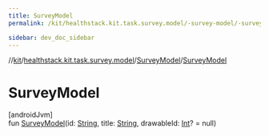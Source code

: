 ```yaml
---
title: SurveyModel
permalink: /kit/healthstack.kit.task.survey.model/-survey-model/-survey-model.html

sidebar: dev_doc_sidebar
---
```

//[kit](../../../index.html)/[healthstack.kit.task.survey.model](../index.html)/[SurveyModel](index.html)/[SurveyModel](-survey-model.html)



# SurveyModel



[androidJvm]\
fun [SurveyModel](-survey-model.html)(id: [String](https://kotlinlang.org/api/latest/jvm/stdlib/kotlin/-string/index.html), title: [String](https://kotlinlang.org/api/latest/jvm/stdlib/kotlin/-string/index.html), drawableId: [Int](https://kotlinlang.org/api/latest/jvm/stdlib/kotlin/-int/index.html)? = null)




